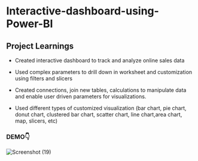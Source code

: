 # Interactive-dashboard-using-Power-BI
## Project Learnings
* Created interactive dashboard to track and analyze online sales data
* Used complex parameters to drill down in worksheet and customization using filters and slicers
* Created connections, join new tables, calculations to manipulate
data and enable user driven parameters for visualizations.

* Used different types of customized visualization (bar chart, pie chart, donut chart,
clustered bar chart, scatter chart, line chart,area chart, map, slicers, etc)
### DEMO👇

![Screenshot (19)](https://user-images.githubusercontent.com/120707085/229204931-d6fd6cbd-5b93-46bb-a91c-b5c7a907ba60.png)

